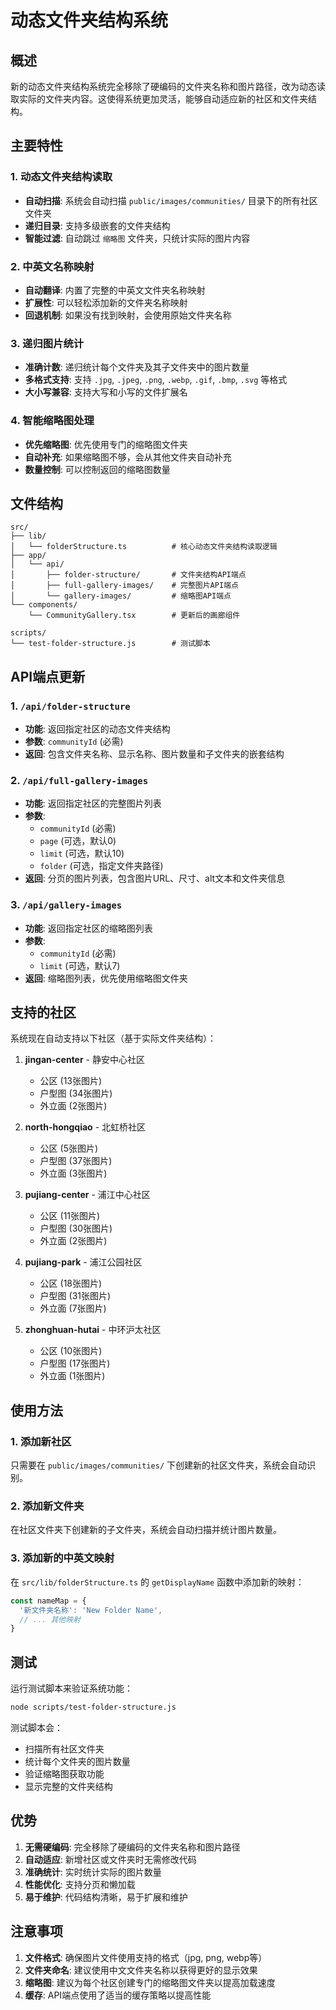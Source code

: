 # 动态文件夹结构系统

## 概述

新的动态文件夹结构系统完全移除了硬编码的文件夹名称和图片路径，改为动态读取实际的文件夹内容。这使得系统更加灵活，能够自动适应新的社区和文件夹结构。

## 主要特性

### 1. 动态文件夹结构读取
- **自动扫描**: 系统会自动扫描 `public/images/communities/` 目录下的所有社区文件夹
- **递归目录**: 支持多级嵌套的文件夹结构
- **智能过滤**: 自动跳过 `缩略图` 文件夹，只统计实际的图片内容

### 2. 中英文名称映射
- **自动翻译**: 内置了完整的中英文文件夹名称映射
- **扩展性**: 可以轻松添加新的文件夹名称映射
- **回退机制**: 如果没有找到映射，会使用原始文件夹名称

### 3. 递归图片统计
- **准确计数**: 递归统计每个文件夹及其子文件夹中的图片数量
- **多格式支持**: 支持 `.jpg`, `.jpeg`, `.png`, `.webp`, `.gif`, `.bmp`, `.svg` 等格式
- **大小写兼容**: 支持大写和小写的文件扩展名

### 4. 智能缩略图处理
- **优先缩略图**: 优先使用专门的缩略图文件夹
- **自动补充**: 如果缩略图不够，会从其他文件夹自动补充
- **数量控制**: 可以控制返回的缩略图数量

## 文件结构

```
src/
├── lib/
│   └── folderStructure.ts          # 核心动态文件夹结构读取逻辑
├── app/
│   └── api/
│       ├── folder-structure/       # 文件夹结构API端点
│       ├── full-gallery-images/    # 完整图片API端点
│       └── gallery-images/         # 缩略图API端点
└── components/
    └── CommunityGallery.tsx        # 更新后的画廊组件

scripts/
└── test-folder-structure.js        # 测试脚本
```

## API端点更新

### 1. `/api/folder-structure`
- **功能**: 返回指定社区的动态文件夹结构
- **参数**: `communityId` (必需)
- **返回**: 包含文件夹名称、显示名称、图片数量和子文件夹的嵌套结构

### 2. `/api/full-gallery-images`
- **功能**: 返回指定社区的完整图片列表
- **参数**: 
  - `communityId` (必需)
  - `page` (可选，默认0)
  - `limit` (可选，默认10)
  - `folder` (可选，指定文件夹路径)
- **返回**: 分页的图片列表，包含图片URL、尺寸、alt文本和文件夹信息

### 3. `/api/gallery-images`
- **功能**: 返回指定社区的缩略图列表
- **参数**: 
  - `communityId` (必需)
  - `limit` (可选，默认7)
- **返回**: 缩略图列表，优先使用缩略图文件夹

## 支持的社区

系统现在自动支持以下社区（基于实际文件夹结构）：

1. **jingan-center** - 静安中心社区
   - 公区 (13张图片)
   - 户型图 (34张图片)
   - 外立面 (2张图片)

2. **north-hongqiao** - 北虹桥社区
   - 公区 (5张图片)
   - 户型图 (37张图片)
   - 外立面 (3张图片)

3. **pujiang-center** - 浦江中心社区
   - 公区 (11张图片)
   - 户型图 (30张图片)
   - 外立面 (2张图片)

4. **pujiang-park** - 浦江公园社区
   - 公区 (18张图片)
   - 户型图 (31张图片)
   - 外立面 (7张图片)

5. **zhonghuan-hutai** - 中环沪太社区
   - 公区 (10张图片)
   - 户型图 (17张图片)
   - 外立面 (1张图片)

## 使用方法

### 1. 添加新社区
只需要在 `public/images/communities/` 下创建新的社区文件夹，系统会自动识别。

### 2. 添加新文件夹
在社区文件夹下创建新的子文件夹，系统会自动扫描并统计图片数量。

### 3. 添加新的中英文映射
在 `src/lib/folderStructure.ts` 的 `getDisplayName` 函数中添加新的映射：

```typescript
const nameMap = {
  '新文件夹名称': 'New Folder Name',
  // ... 其他映射
}
```

## 测试

运行测试脚本来验证系统功能：

```bash
node scripts/test-folder-structure.js
```

测试脚本会：
- 扫描所有社区文件夹
- 统计每个文件夹的图片数量
- 验证缩略图获取功能
- 显示完整的文件夹结构

## 优势

1. **无需硬编码**: 完全移除了硬编码的文件夹名称和图片路径
2. **自动适应**: 新增社区或文件夹时无需修改代码
3. **准确统计**: 实时统计实际的图片数量
4. **性能优化**: 支持分页和懒加载
5. **易于维护**: 代码结构清晰，易于扩展和维护

## 注意事项

1. **文件格式**: 确保图片文件使用支持的格式（jpg, png, webp等）
2. **文件夹命名**: 建议使用中文文件夹名称以获得更好的显示效果
3. **缩略图**: 建议为每个社区创建专门的缩略图文件夹以提高加载速度
4. **缓存**: API端点使用了适当的缓存策略以提高性能
